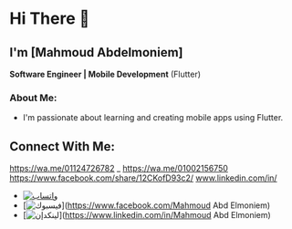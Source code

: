 # Hi There 👋  
## I'm [Mahmoud Abdelmoniem]  
**Software Engineer | Mobile Development** (Flutter)

### About Me:
- I'm passionate about learning and creating mobile apps using Flutter.

## Connect With Me: 
 https://wa.me/01124726782 _ https://wa.me/01002156750
 https://www.facebook.com/share/12CKofD93c2/
 www.linkedin.com/in/

- [![واتساب](https://img.shields.io/badge/WhatsApp-25D366?style=for-the-badge&logo=whatsapp&logoColor=white)](https://wa.me/01124726782)
- [![فيسبوك](https://img.shields.io/badge/Facebook-1877F2?style=for-the-badge&logo=facebook&logoColor=white)](https://www.facebook.com/Mahmoud Abd Elmoniem)
- [![لينكدإن](https://img.shields.io/badge/LinkedIn-0A66C2?style=for-the-badge&logo=linkedin&logoColor=white)](https://www.linkedin.com/in/Mahmoud Abd Elmoniem)


